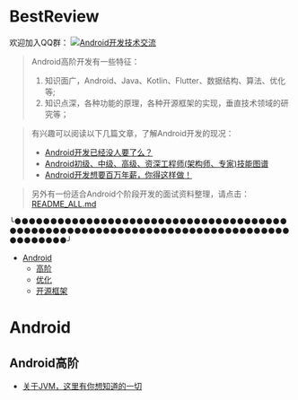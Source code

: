 # BestReview

欢迎加入QQ群：
<a target="_blank" href="//shang.qq.com/wpa/qunwpa?idkey=5867e988b85eecbb8c50bedab9810624fc017ce71098ae9394e7c935a4125281"><img border="0" src="http://pub.idqqimg.com/wpa/images/group.png" alt="Android开发技术交流" title="Android开发技术交流"></a>

> Android高阶开发有一些特征：  
> 1. 知识面广，Android、Java、Kotlin、Flutter、数据结构、算法、优化等;
> 2. 知识点深，各种功能的原理，各种开源框架的实现，垂直技术领域的研究等；

> 有兴趣可以阅读以下几篇文章，了解Android开发的现况：
> - [Android开发已经没人要了么？](https://blog.csdn.net/ddnosh/article/details/105193667)  
> - [Android初级、中级、高级、资深工程师(架构师、专家)技能图谱](https://blog.csdn.net/ddnosh/article/details/108172983)  
> - [Android开发想要百万年薪，你得这样做！](https://blog.csdn.net/ddnosh/article/details/105193480)  

> 另外有一份适合Android个阶段开发的面试资料整理，请点击：[README_ALL.md](https://github.com/ddnosh/BestReview/blob/master/README_ALL.md)  

╰●●●●●●●●●●●●●●●●●●●●●●●●●●●●●●●●●●●●●●●●●●●●●●●●●●●●●●●●●●●●●●●●●●●●●●●●●●●●●●●●●●●●●╯


- [Android](#Android)
  - [高阶](#Android高阶)
  - [优化](#Android优化)
  - [开源框架](#Android开源框架)
  
# Android
## Android高阶
- [关于JVM，这里有你想知道的一切](https://blog.csdn.net/ddnosh/article/details/108256587)  

